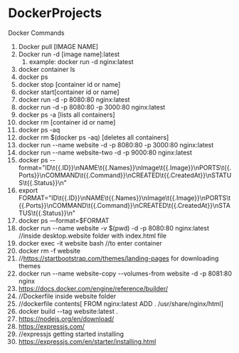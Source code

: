 # DockerProjects

Docker Commands

1. Docker pull [IMAGE NAME]
2. Docker run -d [image name]:latest
    1. example: docker run -d nginx:latest
3. docker container ls
4. docker ps
5. docker stop [container id or name]
6. docker start[container id or name]
7. docker run -d -p 8080:80 nginx:latest
8. docker run -d -p 8080:80 -p 3000:80 nginx:latest
9. docker ps -a [lists all containers]
10. docker rm [container id or name]
11. docker ps -aq
12. docker rm $(docker ps -aq) [deletes all containers]
13. docker run --name website -d -p 8080:80 -p 3000:80 nginx:latest
14.  docker run --name website-two  -d -p 9000:80 nginx:latest
15. docker ps --format="ID\t{{.ID}}\nNAME\t{{.Names}}\nImage\t{{.Image}}\nPORTS\t{{.Ports}}\nCOMMAND\t{{.Command}}\nCREATED\t{{.CreatedAt}}\nSTATUS\t{{.Status}}\n"
16. export FORMAT="ID\t{{.ID}}\nNAME\t{{.Names}}\nImage\t{{.Image}}\nPORTS\t{{.Ports}}\nCOMMAND\t{{.Command}}\nCREATED\t{{.CreatedAt}}\nSTATUS\t{{.Status}}\n"
17. docker ps —format=$FORMAT
18. docker run --name website -v $(pwd) -d -p 8080:80 nginx:latest //inside desktop.website folder with index.html file
19. docker exec -it website bash //to enter container
20. docker rm -f website
21. //https://startbootstrap.com/themes/landing-pages for downloading themes
22. docker run --name website-copy --volumes-from website -d -p 8081:80 nginx
23. https://docs.docker.com/engine/reference/builder/
24. //Dockerfile inside website folder
25. //dockerfile contents[ FROM nginx:latest ADD . /usr/share/nginx/html]
26. docker build --tag website:latest .
27. https://nodejs.org/en/download/
28. https://expressjs.com/
29. //expressjs getting started installing
30. https://expressjs.com/en/starter/installing.html

